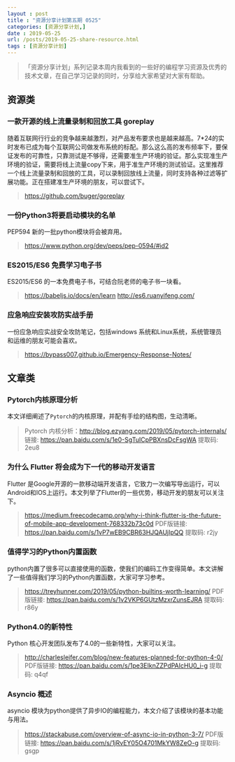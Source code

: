 ```yaml
---
layout : post
title : "资源分享计划第五期 0525"
categories: [资源分享计划,] 
date : 2019-05-25
url: /posts/2019-05-25-share-resource.html 
tags : [资源分享计划]
---
```


>「资源分享计划」系列记录本周内我看到的一些好的编程学习资源及优秀的技术文章，在自己学习记录的同时，分享给大家希望对大家有帮助。

## 资源类

### 一款开源的线上流量录制和回放工具 goreplay

随着互联网行行业的竞争越来越激烈，对产品发布要求也是越来越高。7*24的实时发布已成为每个互联网公司做发布系统的标配。那么这么高的发布频率下，要保证发布的可靠性，只靠测试是不够得，还需要准生产环境的验证。那么实现准生产环境的验证，需要将线上流量copy下来，用于准生产环境的测试验证。这里推荐一个线上流量录制和回放的工具，可以录制回放线上流量，同时支持各种过滤等扩展功能。正在搭建准生产环境的朋友，可以尝试下。

> https://github.com/buger/goreplay

### 一份Python3将要启动模块的名单

PEP594 新的一批python模块将会被弃用。

>https://www.python.org/dev/peps/pep-0594/#id2

### ES2015/ES6 免费学习电子书

ES2015/ES6 的一本免费电子书，可结合阮老师的电子书一块看。

> https://babeljs.io/docs/en/learn
> http://es6.ruanyifeng.com/


### 应急响应安装攻防实战手册

一份应急响应实战安全攻防笔记，包括windows 系统和Linux系统，系统管理员和运维的朋友可能会喜欢。

> https://bypass007.github.io/Emergency-Response-Notes/


## 文章类

### Pytorch内核原理分析

本文详细阐述了`Pytorch`的内核原理，并配有手绘的结构图，生动清晰。

> Pytorch 内核分析：http://blog.ezyang.com/2019/05/pytorch-internals/
> 链接: https://pan.baidu.com/s/1e0-SgTuICpPBXnsDcFsgWA 提取码: 2eu8


### 为什么 Flutter 将会成为下一代的移动开发语言

Flutter 是Google开源的一款移动端开发语言，它致力一次编写导出运行，可以Android和IOS上运行。本文列举了Flutter的一些优势，移动开发的朋友可以关注下。

> https://medium.freecodecamp.org/why-i-think-flutter-is-the-future-of-mobile-app-development-768332b73c0d
> PDF版链接: https://pan.baidu.com/s/1vP7wEB9CBR63HJQAUjIpQQ 提取码: r2jy 

### 值得学习的Python内置函数

python内置了很多可以直接使用的函数，使我们的编码工作变得简单。本文讲解了一些值得我们学习的Python内置函数，大家可学习参考。

> https://treyhunner.com/2019/05/python-builtins-worth-learning/
> PDF 版链接: https://pan.baidu.com/s/1v2VKP6GUtzMzxrZunsEJRA 提取码: r86y 

### Python4.0的新特性

Python 核心开发团队发布了4.0的一些新特性，大家可以关注。

> http://charlesleifer.com/blog/new-features-planned-for-python-4-0/
> PDF版链接: https://pan.baidu.com/s/1pe3EIknZZPdPAIcHU0_i-g 提取码: q4qf 

### Asyncio 概述

asyncio 模块为python提供了异步IO的编程能力，本文介绍了该模块的基本功能与用法。

> https://stackabuse.com/overview-of-async-io-in-python-3-7/
> PDF版链接: https://pan.baidu.com/s/1jRvEY05O4701MkYW8ZeO-g 提取码: gsgp 


